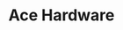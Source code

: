 ---
title: "Ace Hardware"
url: /fort-collins/ace-hardware-south-college-avenue/
shop: doityourself
---